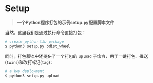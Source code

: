 # Setup

> **一个Python程序打包的示例setup.py配置脚本文件**

当然，这里我们是通过执行命令直接打包：

```bash
# create python lib package
$ python3 setup.py bdist_wheel
```

同时，打包脚本中还提供了一个打包的 `upload` 子命令，用于一键打包、推送(`twine`)和改打标记(`tag`)：

```python
# a key deployment
$ python3 setup.py upload
```
